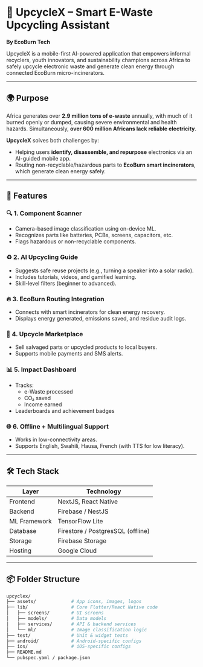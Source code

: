 # 📱 UpcycleX – Smart E-Waste Upcycling Assistant

**By EcoBurn Tech**

UpcycleX is a mobile-first AI-powered application that empowers informal recyclers, youth innovators, and sustainability champions across Africa to safely upcycle electronic waste and generate clean energy through connected EcoBurn micro-incinerators.

---

## 🌍 Purpose

Africa generates over **2.9 million tons of e-waste** annually, with much of it burned openly or dumped, causing severe environmental and health hazards. Simultaneously, **over 600 million Africans lack reliable electricity**.

**UpcycleX** solves both challenges by:
- Helping users **identify, disassemble, and repurpose** electronics via an AI-guided mobile app.
- Routing non-recyclable/hazardous parts to **EcoBurn smart incinerators**, which generate clean energy safely.

---

## 🚀 Features

### 🔍 1. Component Scanner
- Camera-based image classification using on-device ML.
- Recognizes parts like batteries, PCBs, screens, capacitors, etc.
- Flags hazardous or non-recyclable components.

### ♻️ 2. AI Upcycling Guide
- Suggests safe reuse projects (e.g., turning a speaker into a solar radio).
- Includes tutorials, videos, and gamified learning.
- Skill-level filters (beginner to advanced).

### 🔥 3. EcoBurn Routing Integration
- Connects with smart incinerators for clean energy recovery.
- Displays energy generated, emissions saved, and residue audit logs.

### 🛒 4. Upcycle Marketplace
- Sell salvaged parts or upcycled products to local buyers.
- Supports mobile payments and SMS alerts.

### 📊 5. Impact Dashboard
- Tracks:
  - e-Waste processed
  - CO₂ saved
  - Income earned
- Leaderboards and achievement badges

### 🌐 6. Offline + Multilingual Support
- Works in low-connectivity areas.
- Supports English, Swahili, Hausa, French (with TTS for low literacy).

---

## 🛠️ Tech Stack

| Layer        | Technology                     |
|--------------|-------------------------------|
| Frontend     | NextJS, React Native       |
| Backend      | Firebase / NestJS |
| ML Framework | TensorFlow Lite               |
| Database     | Firestore / PostgresSQL (offline)  |
| Storage      | Firebase Storage       |
| Hosting      | Google Cloud            |

---

## 📦 Folder Structure

```bash
upcyclex/
├── assets/             # App icons, images, logos
├── lib/                # Core Flutter/React Native code
│   ├── screens/        # UI screens
│   ├── models/         # Data models
│   ├── services/       # API & backend services
│   └── ml/             # Image classification logic
├── test/               # Unit & widget tests
├── android/            # Android-specific configs
├── ios/                # iOS-specific configs
├── README.md
└── pubspec.yaml / package.json